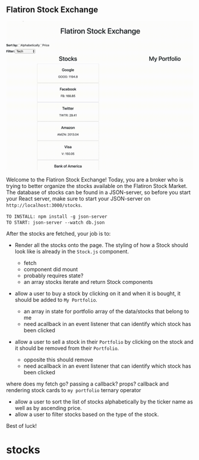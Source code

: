 ## Flatiron Stock Exchange

![Stocks screen recording](./stocks.gif)

Welcome to the Flatiron Stock Exchange!
Today, you are a broker who is trying to better organize the stocks available on the Flatiron Stock Market.
The database of stocks can be found in a JSON-server, so before you start your React server, make sure to start your JSON-server on `http://localhost:3000/stocks`.

```
TO INSTALL: npm install -g json-server
TO START: json-server --watch db.json
```

After the stocks are fetched, your job is to:
* Render all the stocks onto the page. The styling of how a Stock should look like is already in the `Stock.js` component.
  - fetch
  - component did mount
  - probably requires state?
  - an array stocks iterate and return Stock components

* allow a user to buy a stock by clicking on it and when it is bought, it should be added to `My Portfolio`.
  - an array in state for portfolio array of the data/stocks that belong to me
  - need acallback in an event listener that can identify which stock has been clicked

* allow a user to sell a stock in their `Portfolio` by clicking on the stock and it should be removed from their `Portfolio`.
  - opposite this should remove 
  - need acallback in an event listener that can identify which stock has been clicked

where does my fetch go?
passing a callback? props?
callback and rendering stock cards to `my portfolio` 
ternary operator


* allow a user to sort the list of stocks alphabetically by the ticker name as well as by ascending price.
* allow a user to filter stocks based on the type of the stock.

Best of luck!
# stocks
